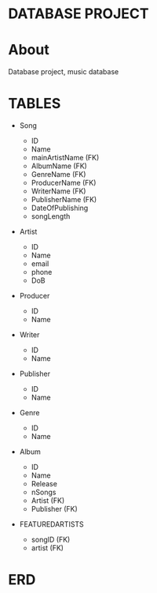 # DATABASE PROJECT #

# About #
 Database project, music database

# TABLES #

+ Song 
    + ID
    + Name
    + mainArtistName (FK)
    + AlbumName (FK)
    + GenreName (FK)
    + ProducerName (FK)
    + WriterName (FK)
    + PublisherName (FK)
    + DateOfPublishing
    + songLength

+ Artist
    + ID
    + Name
    + email
    + phone
    + DoB 

+ Producer
    + ID
    + Name

+ Writer
    + ID
    + Name

+ Publisher
    + ID
    + Name

+ Genre
    + ID
    + Name

+ Album
    + ID
    + Name
    + Release
    + nSongs
    + Artist (FK)
    + Publisher (FK)

+ FEATUREDARTISTS
    + songID (FK)
    + artist (FK)


# ERD #
